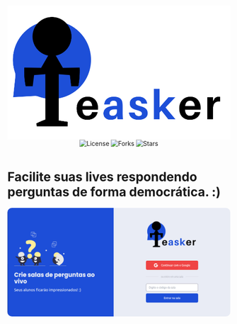 <div style="
  display: flex; 
  flex-direction: row;
  justify-content: center;
">
<img src="./project_images/logo.cec26660.svg">
</div>
<div align="center">
  <img  src="https://img.shields.io/static/v1?label=license&message=MIT&color=5965E0&labelColor=blue" alt="License">
  
  <img src="https://img.shields.io/github/forks/carloseduardodb/letmeask?label=forks&message=MIT&color=5965E0&labelColor=blue" alt="Forks">

  <img src="https://img.shields.io/github/stars/carloseduardodb/letmeask?label=stars&message=MIT&color=5965E0&labelColor=blue" alt="Stars">
</div>

<main style="margin-top: 50px;">
  <h1>
    Facilite suas lives respondendo perguntas de forma democrática. :)
  </h1>
  <img style="border-radius: 10px;" src="./project_images/HomePage.png" alt="">
</main>
